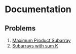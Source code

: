 # Documentation

## Problems
1. [Maximum Product Subarray](Maximum%20Product%20Subarray.md)
2. [Subarrays with sum K](Subarrays%20with%20sum%20K.md)


